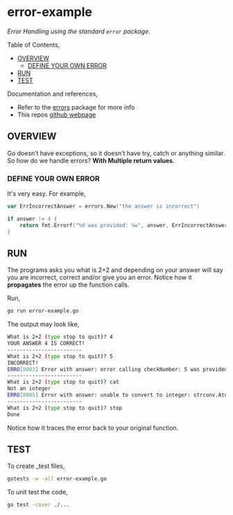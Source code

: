 # error-example

_Error Handling using the standard `error` package._

Table of Contents,

* [OVERVIEW](https://github.com/JeffDeCola/my-go-examples/tree/master/common-go/error-reporting/error-example#overview)
  * [DEFINE YOUR OWN ERROR](https://github.com/JeffDeCola/my-go-examples/tree/master/common-go/error-reporting/error-example#define-your-own-error)
* [RUN](https://github.com/JeffDeCola/my-go-examples/tree/master/common-go/error-reporting/error-example#run)
* [TEST](https://github.com/JeffDeCola/my-go-examples/tree/master/common-go/error-reporting/error-example#test)

Documentation and references,

* Refer to the
  [errors](https://pkg.go.dev/errors)
  package for more info
* This repos [github webpage](https://jeffdecola.github.io/my-go-examples/)

## OVERVIEW

Go doesn’t have exceptions, so it doesn’t have try, catch or anything similar.
So how do we handle errors? **With Multiple return values**.

### DEFINE YOUR OWN ERROR

It's very easy. For example,

```go
var ErrIncorrectAnswer = errors.New("the answer is incorrect")

if answer != 4 {
    return fmt.Errorf("%d was provided: %w", answer, ErrIncorrectAnswer)
}
```

## RUN

The programs asks you what is 2+2 and depending on your answer will
say you are incorrect, correct and/or give you an error. Notice how it **propagates**
the error up the function calls.

Run,

```bash
go run error-example.go
```

The output may look like,

```bash
What is 2+2 (type stop to quit)? 4
YOUR ANSWER 4 IS CORRECT!
------------------------
What is 2+2 (type stop to quit)? 5
INCORRECT!
ERRO[0003] Error with answer: error calling checkNumber: 5 was provided: the answer is incorrect
------------------------ 
What is 2+2 (type stop to quit)? cat
Not an integer
ERRO[0005] Error with answer: unable to convert to integer: strconv.Atoi: parsing "cat": invalid syntax
------------------------ 
What is 2+2 (type stop to quit)? stop
Done
```

Notice how it traces the error back to your original function.

## TEST

To create _test files,

```bash
gotests -w -all error-example.go
```

To unit test the code,

```bash
go test -cover ./... 
```
